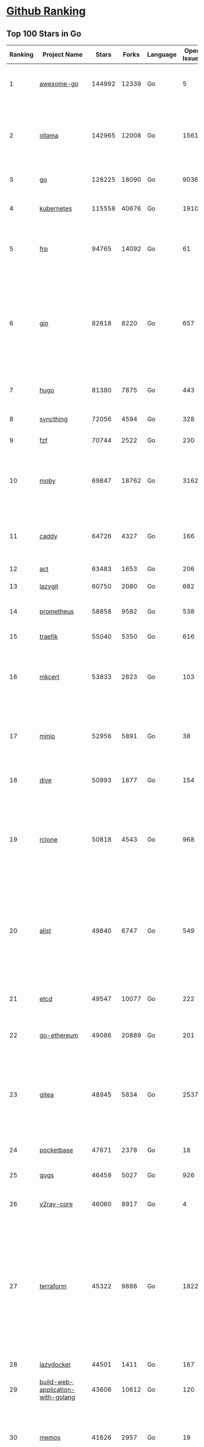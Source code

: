 [Github Ranking](../README.md)
==========

## Top 100 Stars in Go

| Ranking | Project Name | Stars | Forks | Language | Open Issues | Description | Last Commit |
| ------- | ------------ | ----- | ----- | -------- | ----------- | ----------- | ----------- |
| 1 | [awesome-go](https://github.com/avelino/awesome-go) | 144992 | 12339 | Go | 5 | A curated list of awesome Go frameworks, libraries and software | 2025-05-29T03:13:22Z |
| 2 | [ollama](https://github.com/ollama/ollama) | 142965 | 12008 | Go | 1561 | Get up and running with Llama 3.3, DeepSeek-R1, Phi-4, Gemma 3, Mistral Small 3.1 and other large language models. | 2025-06-07T03:30:04Z |
| 3 | [go](https://github.com/golang/go) | 128225 | 18090 | Go | 9036 | The Go programming language | 2025-06-06T21:05:43Z |
| 4 | [kubernetes](https://github.com/kubernetes/kubernetes) | 115558 | 40676 | Go | 1910 | Production-Grade Container Scheduling and Management | 2025-06-06T22:04:39Z |
| 5 | [frp](https://github.com/fatedier/frp) | 94765 | 14092 | Go | 61 | A fast reverse proxy to help you expose a local server behind a NAT or firewall to the internet. | 2025-05-27T09:48:15Z |
| 6 | [gin](https://github.com/gin-gonic/gin) | 82618 | 8220 | Go | 657 | Gin is a HTTP web framework written in Go (Golang). It features a Martini-like API with much better performance -- up to 40 times faster. If you need smashing performance, get yourself some Gin. | 2025-06-02T22:59:22Z |
| 7 | [hugo](https://github.com/gohugoio/hugo) | 81380 | 7875 | Go | 443 | The world’s fastest framework for building websites. | 2025-06-06T09:00:03Z |
| 8 | [syncthing](https://github.com/syncthing/syncthing) | 72056 | 4594 | Go | 328 | Open Source Continuous File Synchronization | 2025-06-06T11:45:44Z |
| 9 | [fzf](https://github.com/junegunn/fzf) | 70744 | 2522 | Go | 230 | :cherry_blossom: A command-line fuzzy finder | 2025-06-06T02:13:46Z |
| 10 | [moby](https://github.com/moby/moby) | 69847 | 18762 | Go | 3162 | The Moby Project - a collaborative project for the container ecosystem to assemble container-based systems | 2025-06-06T07:53:30Z |
| 11 | [caddy](https://github.com/caddyserver/caddy) | 64726 | 4327 | Go | 166 | Fast and extensible multi-platform HTTP/1-2-3 web server with automatic HTTPS | 2025-06-06T17:46:39Z |
| 12 | [act](https://github.com/nektos/act) | 63483 | 1653 | Go | 206 | Run your GitHub Actions locally 🚀 | 2025-06-03T20:55:46Z |
| 13 | [lazygit](https://github.com/jesseduffield/lazygit) | 60750 | 2080 | Go | 682 | simple terminal UI for git commands | 2025-06-07T02:32:15Z |
| 14 | [prometheus](https://github.com/prometheus/prometheus) | 58858 | 9582 | Go | 538 | The Prometheus monitoring system and time series database. | 2025-06-06T22:16:22Z |
| 15 | [traefik](https://github.com/traefik/traefik) | 55040 | 5350 | Go | 616 | The Cloud Native Application Proxy | 2025-06-06T15:44:04Z |
| 16 | [mkcert](https://github.com/FiloSottile/mkcert) | 53833 | 2823 | Go | 103 | A simple zero-config tool to make locally trusted development certificates with any names you'd like. | 2024-08-13T13:37:46Z |
| 17 | [minio](https://github.com/minio/minio) | 52956 | 5891 | Go | 38 | MinIO is a high-performance, S3 compatible object store, open sourced under GNU AGPLv3 license. | 2025-06-04T20:45:31Z |
| 18 | [dive](https://github.com/wagoodman/dive) | 50993 | 1877 | Go | 154 | A tool for exploring each layer in a docker image | 2025-06-02T18:09:25Z |
| 19 | [rclone](https://github.com/rclone/rclone) | 50818 | 4543 | Go | 968 | "rsync for cloud storage" - Google Drive, S3, Dropbox, Backblaze B2, One Drive, Swift, Hubic, Wasabi, Google Cloud Storage, Azure Blob, Azure Files, Yandex Files | 2025-06-06T17:13:20Z |
| 20 | [alist](https://github.com/AlistGo/alist) | 49840 | 6747 | Go | 549 | 🗂️A file list/WebDAV program that supports multiple storages, powered by Gin and Solidjs. / 一个支持多存储的文件列表/WebDAV程序，使用 Gin 和 Solidjs。 | 2025-05-30T09:29:38Z |
| 21 | [etcd](https://github.com/etcd-io/etcd) | 49547 | 10077 | Go | 222 | Distributed reliable key-value store for the most critical data of a distributed system | 2025-06-06T22:36:23Z |
| 22 | [go-ethereum](https://github.com/ethereum/go-ethereum) | 49086 | 20889 | Go | 201 | Go implementation of the Ethereum protocol | 2025-06-06T23:33:29Z |
| 23 | [gitea](https://github.com/go-gitea/gitea) | 48945 | 5834 | Go | 2537 | Git with a cup of tea! Painless self-hosted all-in-one software development service, including Git hosting, code review, team collaboration, package registry and CI/CD | 2025-06-07T03:31:34Z |
| 24 | [pocketbase](https://github.com/pocketbase/pocketbase) | 47671 | 2378 | Go | 18 | Open Source realtime backend in 1 file | 2025-05-24T07:52:58Z |
| 25 | [gogs](https://github.com/gogs/gogs) | 46459 | 5027 | Go | 926 | Gogs is a painless self-hosted Git service | 2025-06-03T20:20:29Z |
| 26 | [v2ray-core](https://github.com/v2ray/v2ray-core) | 46060 | 8917 | Go | 4 | A platform for building proxies to bypass network restrictions. | 2025-05-28T02:09:02Z |
| 27 | [terraform](https://github.com/hashicorp/terraform) | 45322 | 9886 | Go | 1822 | Terraform enables you to safely and predictably create, change, and improve infrastructure. It is a source-available tool that codifies APIs into declarative configuration files that can be shared amongst team members, treated as code, edited, reviewed, and versioned. | 2025-06-06T17:38:06Z |
| 28 | [lazydocker](https://github.com/jesseduffield/lazydocker) | 44501 | 1411 | Go | 167 | The lazier way to manage everything docker | 2024-12-22T10:43:30Z |
| 29 | [build-web-application-with-golang](https://github.com/astaxie/build-web-application-with-golang) | 43606 | 10612 | Go | 120 | A golang ebook intro how to build a web with golang | 2024-05-12T00:47:46Z |
| 30 | [memos](https://github.com/usememos/memos) | 41626 | 2957 | Go | 19 | A modern, open-source, self-hosted knowledge management and note-taking platform designed for privacy-conscious users and organizations. | 2025-06-07T02:16:25Z |
| 31 | [nvm-windows](https://github.com/coreybutler/nvm-windows) | 41365 | 3529 | Go | 75 | A node.js version management utility for Windows. Ironically written in Go. | 2025-03-31T10:37:07Z |
| 32 | [cobra](https://github.com/spf13/cobra) | 40639 | 2946 | Go | 222 | A Commander for modern Go CLI interactions | 2025-05-31T12:36:04Z |
| 33 | [cli](https://github.com/cli/cli) | 39341 | 6605 | Go | 789 | GitHub’s official command line tool | 2025-06-03T14:57:19Z |
| 34 | [esbuild](https://github.com/evanw/esbuild) | 38982 | 1208 | Go | 505 | An extremely fast bundler for the web | 2025-05-27T21:47:18Z |
| 35 | [tidb](https://github.com/pingcap/tidb) | 38548 | 5954 | Go | 3959 | TiDB - the open-source, cloud-native, distributed SQL database designed for modern applications. | 2025-06-06T23:08:25Z |
| 36 | [gorm](https://github.com/go-gorm/gorm) | 38296 | 4032 | Go | 426 | The fantastic ORM library for Golang, aims to be developer friendly | 2025-06-06T02:35:01Z |
| 37 | [photoprism](https://github.com/photoprism/photoprism) | 37566 | 2092 | Go | 425 | AI-Powered Photos App for the Decentralized Web 🌈💎✨ | 2025-06-07T00:51:26Z |
| 38 | [istio](https://github.com/istio/istio) | 36932 | 7977 | Go | 486 | Connect, secure, control, and observe services. | 2025-06-07T01:07:53Z |
| 39 | [fiber](https://github.com/gofiber/fiber) | 36773 | 1795 | Go | 100 | ⚡️ Express inspired web framework written in Go | 2025-06-06T12:22:43Z |
| 40 | [compose](https://github.com/docker/compose) | 35547 | 5411 | Go | 64 | Define and run multi-container applications with Docker | 2025-06-06T14:22:57Z |
| 41 | [milvus](https://github.com/milvus-io/milvus) | 35158 | 3238 | Go | 686 | Milvus is a high-performance, cloud-native vector database built for scalable vector ANN search | 2025-06-06T18:06:33Z |
| 42 | [the-way-to-go_ZH_CN](https://github.com/unknwon/the-way-to-go_ZH_CN) | 34916 | 8611 | Go | 0 | 《The Way to Go》中文译本，中文正式名《Go 入门指南》 | 2024-08-14T07:04:25Z |
| 43 | [LeetCode-Go](https://github.com/halfrost/LeetCode-Go) | 33522 | 5771 | Go | 16 | ✅ Solutions to LeetCode by Go, 100% test coverage, runtime beats 100% / LeetCode 题解 | 2024-12-11T05:55:51Z |
| 44 | [LocalAI](https://github.com/mudler/LocalAI) | 33077 | 2529 | Go | 453 | :robot: The free, Open Source alternative to OpenAI, Claude and others. Self-hosted and local-first. Drop-in replacement for OpenAI,  running on consumer-grade hardware. No GPU required. Runs gguf, transformers, diffusers and many more models architectures. Features: Generate Text, Audio, Video, Images, Voice Cloning, Distributed, P2P inference | 2025-06-06T08:20:50Z |
| 45 | [harness](https://github.com/harness/harness) | 32818 | 2841 | Go | 70 | Harness Open Source is an end-to-end developer platform with Source Control Management, CI/CD Pipelines, Hosted Developer Environments, and Artifact Registries. | 2025-06-05T14:58:21Z |
| 46 | [nps](https://github.com/ehang-io/nps) | 32754 | 5908 | Go | 498 | 一款轻量级、高性能、功能强大的内网穿透代理服务器。支持tcp、udp、socks5、http等几乎所有流量转发，可用来访问内网网站、本地支付接口调试、ssh访问、远程桌面，内网dns解析、内网socks5代理等等……，并带有功能强大的web管理端。a lightweight, high-performance, powerful intranet penetration proxy server, with a powerful web management terminal. | 2024-05-30T03:51:08Z |
| 47 | [vault](https://github.com/hashicorp/vault) | 32530 | 4373 | Go | 1115 | A tool for secrets management, encryption as a service, and privileged access management | 2025-06-07T02:17:18Z |
| 48 | [beego](https://github.com/beego/beego) | 32108 | 5630 | Go | 3 | beego is an open-source, high-performance web framework for the Go programming language. | 2025-06-05T13:20:16Z |
| 49 | [bubbletea](https://github.com/charmbracelet/bubbletea) | 31965 | 912 | Go | 69 | A powerful little TUI framework 🏗 | 2025-06-04T14:30:52Z |
| 50 | [v2ray-core](https://github.com/v2fly/v2ray-core) | 31190 | 4821 | Go | 32 | A platform for building proxies to bypass network restrictions. | 2025-06-05T22:34:15Z |
| 51 | [go-zero](https://github.com/zeromicro/go-zero) | 31144 | 4120 | Go | 233 | A cloud-native Go microservices framework with cli tool for productivity. | 2025-06-07T02:37:18Z |
| 52 | [echo](https://github.com/labstack/echo) | 31084 | 2273 | Go | 63 | High performance, minimalist Go web framework | 2025-05-22T11:22:34Z |
| 53 | [cockroach](https://github.com/cockroachdb/cockroach) | 30972 | 3915 | Go | 6031 | CockroachDB — the cloud native, distributed SQL database designed for high availability, effortless scale, and control over data placement. | 2025-06-07T02:16:03Z |
| 54 | [minikube](https://github.com/kubernetes/minikube) | 30510 | 4989 | Go | 485 | Run Kubernetes locally | 2025-06-06T23:08:09Z |
| 55 | [croc](https://github.com/schollz/croc) | 30323 | 1213 | Go | 5 | Easily and securely send things from one computer to another :crocodile: :package: | 2025-06-06T08:53:21Z |
| 56 | [CasaOS](https://github.com/IceWhaleTech/CasaOS) | 30091 | 1636 | Go | 646 | CasaOS - A simple, easy-to-use, elegant open-source Personal Cloud system. | 2025-04-17T09:48:57Z |
| 57 | [k9s](https://github.com/derailed/k9s) | 30003 | 1880 | Go | 493 | 🐶 Kubernetes CLI To Manage Your Clusters In Style! | 2025-06-02T23:44:42Z |
| 58 | [k3s](https://github.com/k3s-io/k3s) | 29857 | 2451 | Go | 124 | Lightweight Kubernetes | 2025-06-06T16:35:16Z |
| 59 | [lux](https://github.com/iawia002/lux) | 29692 | 3151 | Go | 514 | 👾 Fast and simple video download library and CLI tool written in Go | 2025-05-19T03:40:50Z |
| 60 | [filebrowser](https://github.com/filebrowser/filebrowser) | 29341 | 3317 | Go | 61 | 📂 Web File Browser | 2025-06-05T13:53:29Z |
| 61 | [consul](https://github.com/hashicorp/consul) | 29009 | 4482 | Go | 1254 | Consul is a distributed, highly available, and data center aware solution to connect and configure applications across dynamic, distributed infrastructure. | 2025-06-06T14:46:17Z |
| 62 | [headscale](https://github.com/juanfont/headscale) | 28953 | 1563 | Go | 92 | An open source, self-hosted implementation of the Tailscale control server | 2025-06-06T11:03:35Z |
| 63 | [restic](https://github.com/restic/restic) | 28866 | 1610 | Go | 399 | Fast, secure, efficient backup program | 2025-06-02T18:40:04Z |
| 64 | [Xray-core](https://github.com/XTLS/Xray-core) | 28807 | 4313 | Go | 10 | Xray, Penetrates Everything. Also the best v2ray-core. Where the magic happens. An open platform for various uses. | 2025-06-06T02:04:17Z |
| 65 | [1Panel](https://github.com/1Panel-dev/1Panel) | 28794 | 2506 | Go | 698 | 🔥 1Panel provides an intuitive web interface and MCP Server to manage websites, files, containers, databases, and LLMs on a Linux server. | 2025-06-06T09:22:57Z |
| 66 | [AdGuardHome](https://github.com/AdguardTeam/AdGuardHome) | 28666 | 2033 | Go | 1089 | Network-wide ads & trackers blocking DNS server | 2025-06-06T15:41:28Z |
| 67 | [viper](https://github.com/spf13/viper) | 28630 | 2053 | Go | 407 | Go configuration with fangs | 2025-06-03T09:23:35Z |
| 68 | [wails](https://github.com/wailsapp/wails) | 28526 | 1386 | Go | 274 | Create beautiful applications using Go | 2025-06-06T11:41:23Z |
| 69 | [helm](https://github.com/helm/helm) | 27977 | 7253 | Go | 442 | The Kubernetes Package Manager | 2025-06-06T17:44:44Z |
| 70 | [k6](https://github.com/grafana/k6) | 27953 | 1371 | Go | 745 | A modern load testing tool, using Go and JavaScript - https://k6.io | 2025-06-06T16:03:34Z |
| 71 | [kit](https://github.com/go-kit/kit) | 27071 | 2455 | Go | 40 | A standard library for microservices. | 2024-07-19T01:40:06Z |
| 72 | [podman](https://github.com/containers/podman) | 27064 | 2660 | Go | 738 | Podman: A tool for managing OCI containers and pods. | 2025-06-07T03:32:55Z |
| 73 | [trivy](https://github.com/aquasecurity/trivy) | 27037 | 2581 | Go | 156 | Find vulnerabilities, misconfigurations, secrets, SBOM in containers, Kubernetes, code repositories, clouds and more | 2025-06-07T03:10:37Z |
| 74 | [fyne](https://github.com/fyne-io/fyne) | 26528 | 1451 | Go | 680 | Cross platform GUI toolkit in Go inspired by Material Design | 2025-06-06T21:31:30Z |
| 75 | [go-patterns](https://github.com/tmrts/go-patterns) | 26516 | 2297 | Go | 17 | Curated list of Go design patterns, recipes and idioms | 2024-05-14T01:07:28Z |
| 76 | [micro](https://github.com/zyedidia/micro) | 26265 | 1220 | Go | 823 | A modern and intuitive terminal-based text editor | 2025-06-07T00:24:58Z |
| 77 | [harbor](https://github.com/goharbor/harbor) | 25704 | 4883 | Go | 637 | An open source trusted cloud native registry project that stores, signs, and scans content. | 2025-06-07T02:56:48Z |
| 78 | [faas](https://github.com/openfaas/faas) | 25692 | 1966 | Go | 28 | OpenFaaS - Serverless Functions Made Simple | 2025-04-22T10:19:08Z |
| 79 | [Wox](https://github.com/Wox-launcher/Wox) | 25685 | 2387 | Go | 159 | A cross-platform launcher that simply works | 2025-06-03T13:15:05Z |
| 80 | [loki](https://github.com/grafana/loki) | 25592 | 3674 | Go | 1782 | Like Prometheus, but for logs. | 2025-06-07T04:03:39Z |
| 81 | [opentofu](https://github.com/opentofu/opentofu) | 25586 | 1017 | Go | 250 | OpenTofu lets you declaratively manage your cloud infrastructure. | 2025-06-06T23:31:26Z |
| 82 | [iris](https://github.com/kataras/iris) | 25504 | 2479 | Go | 121 | The fastest HTTP/2 Go Web Framework. New, modern and easy to learn. Fast development with Code you control. Unbeatable cost-performance ratio :rocket: | 2025-06-02T16:26:15Z |
| 83 | [docker_practice](https://github.com/yeasy/docker_practice) | 25429 | 5779 | Go | 7 | Learn and understand Docker&Container technologies, with real DevOps practice! | 2024-12-26T03:49:09Z |
| 84 | [nsq](https://github.com/nsqio/nsq) | 25350 | 2915 | Go | 55 | A realtime distributed messaging platform | 2025-01-27T16:09:04Z |
| 85 | [logrus](https://github.com/sirupsen/logrus) | 25282 | 2270 | Go | 2 | Structured, pluggable logging for Go. | 2024-11-18T14:38:25Z |
| 86 | [glance](https://github.com/glanceapp/glance) | 24883 | 958 | Go | 134 | A self-hosted dashboard that puts all your feeds in one place | 2025-05-24T13:58:40Z |
| 87 | [dapr](https://github.com/dapr/dapr) | 24801 | 1961 | Go | 409 | Dapr is a portable runtime for building distributed applications across cloud and edge, combining event-driven architecture with workflow orchestration. | 2025-06-06T16:46:42Z |
| 88 | [seaweedfs](https://github.com/seaweedfs/seaweedfs) | 24700 | 2408 | Go | 519 | SeaweedFS is a fast distributed storage system for blobs, objects, files, and data lake, for billions of files! Blob store has O(1) disk seek, cloud tiering. Filer supports Cloud Drive, cross-DC active-active replication, Kubernetes, POSIX FUSE mount, S3 API, S3 Gateway, Hadoop, WebDAV, encryption, Erasure Coding. | 2025-06-06T15:55:34Z |
| 89 | [testify](https://github.com/stretchr/testify) | 24694 | 1649 | Go | 246 | A toolkit with common assertions and mocks that plays nicely with the standard library | 2025-06-05T09:56:12Z |
| 90 | [kratos](https://github.com/go-kratos/kratos) | 24417 | 4085 | Go | 16 | Your ultimate Go microservices framework for the cloud-native era. | 2025-06-01T18:48:42Z |
| 91 | [ngrok](https://github.com/inconshreveable/ngrok) | 24337 | 4291 | Go | 0 | Unified ingress for developers | 2024-04-26T18:11:18Z |
| 92 | [vegeta](https://github.com/tsenart/vegeta) | 24276 | 1396 | Go | 78 | HTTP load testing tool and library. It's over 9000! | 2024-10-28T16:39:48Z |
| 93 | [colly](https://github.com/gocolly/colly) | 24256 | 1799 | Go | 149 | Elegant Scraper and Crawler Framework for Golang | 2025-06-06T12:31:27Z |
| 94 | [rancher](https://github.com/rancher/rancher) | 24247 | 3052 | Go | 3066 | Complete container management platform | 2025-06-06T21:23:13Z |
| 95 | [sing-box](https://github.com/SagerNet/sing-box) | 24158 | 2881 | Go | 100 | The universal proxy platform | 2025-06-06T15:18:26Z |
| 96 | [authelia](https://github.com/authelia/authelia) | 24064 | 1228 | Go | 53 | The Single Sign-On Multi-Factor portal for web apps, now OpenID Certified™ | 2025-06-07T03:58:16Z |
| 97 | [delve](https://github.com/go-delve/delve) | 23855 | 2176 | Go | 110 | Delve is a debugger for the Go programming language. | 2025-06-05T23:39:18Z |
| 98 | [asdf](https://github.com/asdf-vm/asdf) | 23662 | 876 | Go | 99 | Extendable version manager with support for Ruby, Node.js, Elixir, Erlang & more | 2025-06-07T02:21:45Z |
| 99 | [websocket](https://github.com/gorilla/websocket) | 23632 | 3545 | Go | 34 | Package gorilla/websocket is a fast, well-tested and widely used WebSocket implementation for Go. | 2025-03-19T13:29:08Z |
| 100 | [nuclei](https://github.com/projectdiscovery/nuclei) | 23562 | 2741 | Go | 353 | Nuclei is a fast, customizable vulnerability scanner powered by the global security community and built on a simple YAML-based DSL, enabling collaboration to tackle trending vulnerabilities on the internet. It helps you find vulnerabilities in your applications, APIs, networks, DNS, and cloud configurations. | 2025-06-02T05:56:06Z |

